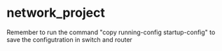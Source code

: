 # network_project
Remember to run the command "copy running-config startup-config" to save the configutration in switch and router
